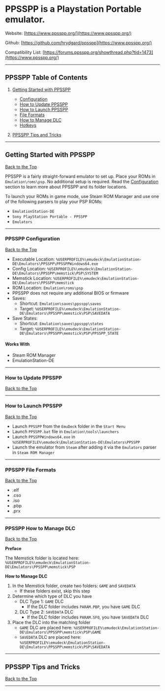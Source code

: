 # PPSSPP is a Playstation Portable emulator.

Website: [https://www.ppsspp.org/](https://www.ppsspp.org/)

Github: [https://github.com/hrydgard/ppsspp](https://www.ppsspp.org/)

Compatibility List: [https://forums.ppsspp.org/showthread.php?tid=1473](https://www.ppsspp.org/)

***

## PPSSPP Table of Contents

1. [Getting Started with PPSSPP](#getting-started-with-ppsspp)
    - [Configuration](#ppsspp-configuration)
    - [How to Update PPSSPP](#how-to-update-ppsspp)
    - [How to Launch PPSSPP](#how-to-launch-ppsspp)
    - [File Formats](#ppsspp-file-formats)
    - [How to Manage DLC](#ppsspp-how-to-manage-dlc)
    - [Hotkeys](../../controls-and-hotkeys/windows/hotkeys.md#ppsspp-playstation-portable)

2. [PPSSPP Tips and Tricks](#ppsspp-tips-and-tricks)

***

## Getting Started with PPSSPP
[Back to the Top](#ppsspp-table-of-contents)

PPSSPP is a fairly straight-forward emulator to set up. Place your ROMs in `Emulation\roms\psp`. No additional setup is required. Read the [Configuration](#ppsspp-configuration) section to learn more about PPSSPP and its folder locations. 

To launch your ROMs in game mode, use Steam ROM Manager and use one of the following parsers to play your PSP ROMs:

* `EmulationStation-DE`
* `Sony PlayStation Portable - PPSSPP` 
* `Emulators`

***

### PPSSPP Configuration
[Back to the Top](#ppsspp-table-of-contents)

* Executable Location: `%USERPROFILE%\emudeck\EmulationStation-DE\Emulators\PPSSPP\PPSSPPWindows64.exe`
* Config Location: `%USERPROFILE%\emudeck\EmulationStation-DE\Emulators\PPSSPP\memstick\PSP\SYSTEM`
* Memstick Location: `%USERPROFILE%\emudeck\EmulationStation-DE\Emulators\PPSSPP\memstick`
* ROM Location: `Emulation\roms\psp`
* PPSSPP does not require any additional BIOS or firmware
* Saves: 
    * Shortcut: `Emulation\saves\ppsspp\saves`
    * Target: `%USERPROFILE%\emudeck\EmulationStation-DE\Emulators\PPSSPP\memstick\PSP\SAVEDATA`
* Save States:
    * Shortcut: `Emulation\saves\ppsspp\states`
    * Target: `%USERPROFILE%\emudeck\EmulationStation-DE\Emulators\PPSSPP\memstick\PSP\PPSSPP_STATE` 

#### Works With
* Steam ROM Manager
* EmulationStation-DE

***

### How to Update PPSSPP
[Back to the Top](#ppsspp-table-of-contents)

***

### How to Launch PPSSPP
[Back to the Top](#ppsspp-table-of-contents)

* Launch `PPSSPP` from the `EmuDeck` folder in the `Start Menu`
* Launch `PPSSPP.bat` file in `Emulation\tools\launchers`
* Launch `PPSSPPWindows64.exe` in `%USERPROFILE%\emudeck\EmulationStation-DE\Emulators\PPSSPP` 
* Launch the emulator from `Steam` after adding it via the `Emulators` parser in `Steam ROM Manager`

***

### PPSSPP File Formats
[Back to the Top](#ppsspp-table-of-contents)

* .elf 
* .cso 
* .iso 
* .pbp 
* .prx

***

### PPSSPP How to Manage DLC
[Back to the Top](#ppsspp-table-of-contents)

**Preface** 

The Memstick folder is located here: `%USERPROFILE%\emudeck\EmulationStation-DE\Emulators\PPSSPP\memstick\PSP`

**How to Manage DLC**

1. In the Memstick folder, create two folders: `GAME` and `SAVEDATA`
    * If these folders exist, skip this step
2. Determine which type of DLC you have
    * DLC Type 1: `GAME` DLC
        * If the DLC folder includes `PARAM.PBP`, you have `GAME` DLC
    2. DLC Type 2: `SAVEDATA` DLC
        * If the DLC folder includes `PARAM.SFO`, you have `SAVEDATA` DLC
3. Place the DLC into the matching folder
    * `GAME` DLC are placed here: `%USERPROFILE%\emudeck\EmulationStation-DE\Emulators\PPSSPP\memstick\PSP\GAME` 
    * `SAVEDATA` DLC are placed here: `%USERPROFILE%\emudeck\EmulationStation-DE\Emulators\PPSSPP\memstick\PSP\SAVEDATA`

***

## PPSSPP Tips and Tricks
[Back to the Top](#ppsspp-table-of-contents)

***